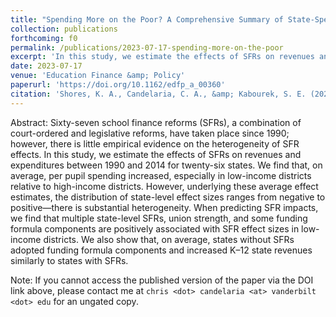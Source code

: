 ```yaml
---
title: "Spending More on the Poor? A Comprehensive Summary of State-Specific Responses to School Finance Reforms from 1990-2014"
collection: publications
forthcoming: f0
permalink: /publications/2023-07-17-spending-more-on-the-poor
excerpt: 'In this study, we estimate the effects of SFRs on revenues and expenditures between 1990 and 2014 for twenty-six states. We find that, on average, per pupil spending increased, especially in low-income districts relative to high-income districts. However, underlying these average effect estimates, the distribution of state-level effect sizes ranges from negative to positive—there is substantial heterogeneity.'
date: 2023-07-17
venue: 'Education Finance &amp; Policy'
paperurl: 'https://doi.org/10.1162/edfp_a_00360'
citation: 'Shores, K. A., Candelaria, C. A., &amp; Kabourek, S. E. (2023). Spending More on the Poor? A Comprehensive Summary of State-Specific Responses to School Finance Reforms from 1990–2014. <i>Education Finance &amp; Policy</i>. <i>18</i>(3), 395-422.'
---
```

Abstract: Sixty-seven school finance reforms (SFRs), a combination of court-ordered and legislative reforms, have taken place since 1990; however, there is little empirical evidence on the heterogeneity of SFR effects. In this study, we estimate the effects of SFRs on revenues and expenditures between 1990 and 2014 for twenty-six states. We find that, on average, per pupil spending increased, especially in low-income districts relative to high-income districts. However, underlying these average effect estimates, the distribution of state-level effect sizes ranges from negative to positive—there is substantial heterogeneity. When predicting SFR impacts, we find that multiple state-level SFRs, union strength, and some funding formula components are positively associated with SFR effect sizes in low-income districts. We also show that, on average, states without SFRs adopted funding formula components and increased K–12 state revenues similarly to states with SFRs.

Note: If you cannot access the published version of the paper via the DOI link above, please contact me at `chris <dot> candelaria <at> vanderbilt <dot> edu` for an ungated copy. 
